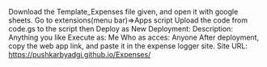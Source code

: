 Download the Template_Expenses file given, and open it with google sheets.
Go to extensions(menu bar)=>Apps script
Upload the code from code.gs to the script
then Deploy as New Deployment:
    Description: Anything you like
    Execute as: Me
    Who as acces: Anyone
After deployment, copy the web app link, and paste it in the expense logger site.
Site URL: https://pushkarbyadgi.github.io/Expenses/
